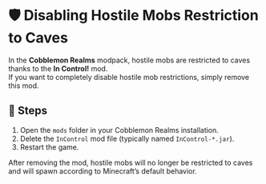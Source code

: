 # 🛡️ Disabling Hostile Mobs Restriction to Caves

In the **Cobblemon Realms** modpack, hostile mobs are restricted to caves thanks to the **In Control!** mod.  
If you want to completely disable hostile mob restrictions, simply remove this mod.

## 🔧 Steps

1. Open the `mods` folder in your Cobblemon Realms installation.  
2. Delete the `InControl` mod file (typically named `InControl-*.jar`).  
3. Restart the game.

After removing the mod, hostile mobs will no longer be restricted to caves and will spawn according to Minecraft’s default behavior.
